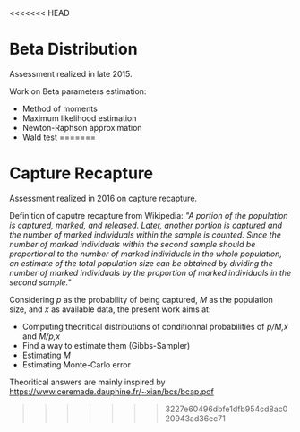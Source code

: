 <<<<<<< HEAD
# Beta Distribution

Assessment realized in late 2015.

Work on Beta parameters estimation:
* Method of moments
* Maximum likelihood estimation
* Newton-Raphson approximation
* Wald test
=======
# Capture Recapture

Assessment realized in 2016 on capture recapture.

Definition of caputre recapture from Wikipedia: *"A portion of the population is captured, marked, and released. Later, another portion is captured and the number of marked individuals within the sample is counted. Since the number of marked individuals within the second sample should be proportional to the number of marked individuals in the whole population, an estimate of the total population size can be obtained by dividing the number of marked individuals by the proportion of marked individuals in the second sample."*

Considering *p* as the probability of being captured, *M* as the population size, and *x* as available data, the present work aims at:
* Computing theoritical distributions of conditionnal probabilities of *p/M,x* and *M/p,x*
* Find a way to estimate them (Gibbs-Sampler)
* Estimating *M*
* Estimating Monte-Carlo error

Theoritical answers are mainly inspired by https://www.ceremade.dauphine.fr/~xian/bcs/bcap.pdf
>>>>>>> 3227e60496dbfe1dfb954cd8ac020943ad36ec71
